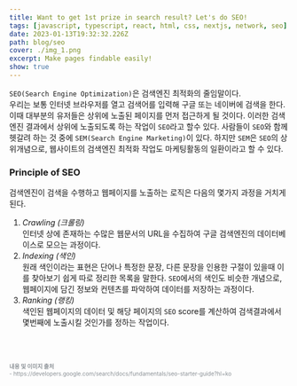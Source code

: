 ```yaml
---
title: Want to get 1st prize in search result? Let's do SEO!
tags: [javascript, typescript, react, html, css, nextjs, network, seo]
date: 2023-01-13T19:32:32.226Z
path: blog/seo
cover: ./img_1.png
excerpt: Make pages findable easily! 
show: true
---
```


`SEO(Search Engine Optimization)`은 검색엔진 최적화의 줄임말이다.  
우리는 보통 인터넷 브라우저를 열고 검색어를 입력해 구글 또는 네이버에 검색을 한다. 이때 대부분의 유저들은 상위에 노출된 페이지를 먼저 접근하게 될 것이다. 이러한 검색엔진 결과에서 상위에 노출되도록 하는 작업이 `SEO`라고 할수 있다. 
사람들이 `SEO`와 함께 헷갈려 하는 것 중에 `SEM(Search Engine Marketing)`이 있다. 하지만 `SEM`은 `SEO`의 상위개념으로, 웹사이트의 검색엔진 최적화 작업도 마케팅활동의 일환이라고 할 수 있다.

### Principle of SEO
검색엔진이 검색을 수행하고 웹페이지를 노출하는 로직은 다음의 몇가지 과정을 거치게 된다.  
1. <i>Crawling (크롤링)</i>    
   인터넷 상에 존재하는 수많은 웹문서의 URL을 수집하여 구글 검색엔진의 데이터베이스로 모으는 과정이다.
2. <i>Indexing (색인)</i>   
   원래 색인이라는 표현은 단어나 특정한 문장, 다른 문장을 인용한 구절이 있을때 이를 찾아보기 쉽게 따로 정리한 목록을 말한다. `SEO`에서의 색인도 비슷한 개념으로, 웹페이지에 담긴 정보와 컨텐츠를 파악하여 데이터를 저장하는 과정이다.
3. <i>Ranking (랭킹)</i>   
   색인된 웹페이지의 데이터 및 해당 페이지의 `SEO` score를 계산하여 검색결과에서 몇번째에 노출시킬 것인가를 정하는 작업이다. 
    
 

<br/><br/>
<div style="font-size:10px;color:#8b9196;word-break: break-all"><b>내용 및 이미지 출처</b><br/>
- https://developers.google.com/search/docs/fundamentals/seo-starter-guide?hl=ko<br/>
</div>

